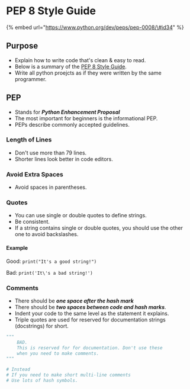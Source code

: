 # PEP 8 Style Guide

{% embed url="https://www.python.org/dev/peps/pep-0008/\#id34" %}



## Purpose

* Explain how to write code that's clean & easy to read.
* Below is a summary of the [PEP 8 Style Guide](https://www.python.org/dev/peps/pep-0008/).
* Write all python proejcts as if they were written by the same programmer.

## PEP

* Stands for _**Python Enhancement Proposal**_
* The most important for beginners is the informational PEP.
* PEPs describe commonly accepted guidelines.

### Length of Lines

* Don't use more than 79 lines.
* Shorter lines look better in code editors.

### Avoid Extra Spaces

* Avoid spaces in parentheses.

### Quotes

* You can use single or double quotes to define strings.
* Be consistent.
* If a string contains single or double quotes, you should use the other one to avoid backslashes.

#### Example

Good: `print("It's a good string!")`

Bad: `print('It\'s a bad string!')`

### Comments

* There should be _**one space after the hash mark**_
* There should be _**two spaces between code and hash marks**_.
* Indent your code to the same level as the statement it explains.
* Triple quotes are used for reserved for documentation strings \(docstrings\) for short.

```python
"""
    BAD.
    This is reserved for for documentation. Don't use these
    when you need to make comments.
"""

# Instead
# If you need to make short multi-line comments
# Use lots of hash symbols.
```



